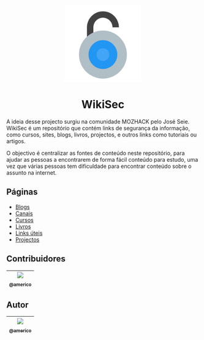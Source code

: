 <p align="center">
<img src="https://github.com/americo/WikiSec/raw/main/icon.png" width="200">
</p>

<h1 align="center">WikiSec</h1>
A ideia desse projecto surgiu na comunidade MOZHACK pelo José Seie. WikiSec é um repositório que contém links de segurança da informação, como cursos, sites, blogs, livros, projectos, e outros links como tutoriais ou artigos.

O objectivo é centralizar as fontes de conteúdo neste repositório, para ajudar as pessoas a encontrarem de forma fácil conteúdo para estudo, uma vez que várias pessoas tem dificuldade para encontrar conteúdo sobre o assunto na internet.

## Páginas

 - [Blogs](https://github.com/americo/WikiSec/blob/main/pages/blogs.md)
 - [Canais](https://github.com/americo/WikiSec/blob/main/pages/canais.md)
 - [Cursos](https://github.com/americo/WikiSec/blob/main/pages/cursos.md)
 - [Livros](https://github.com/americo/WikiSec/blob/main/pages/livros.md)
 - [Links úteis](https://github.com/americo/WikiSec/blob/main/pages/links-uteis.md)
 - [Projectos](https://github.com/americo/WikiSec/blob/main/pages/projectos.md)

## Contribuidores

| [<img src="https://avatars.githubusercontent.com/u/62674418?s=400&u=f794e66e7a5176af23c099b0cf4a85b206e11d93&v=4v=3&s=115" width="80"><br><sub>@americo</sub>](https://github.com/americo) |
| :---: |

## Autor

| [<img src="https://avatars.githubusercontent.com/u/62674418?s=400&u=f794e66e7a5176af23c099b0cf4a85b206e11d93&v=4" width="155"><br><sub>@americo</sub>](https://github.com/americo) |
| :---: |

